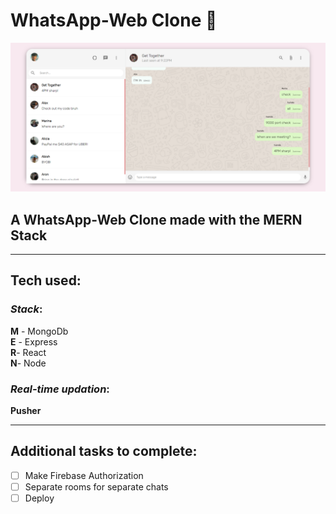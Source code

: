 # WhatsApp-Web Clone 🤙
<img src="./Capture.PNG">

## A WhatsApp-Web Clone made with the MERN Stack
---
## Tech used:

### *Stack*:

 **M** - MongoDb
<br />
 **E** - Express
  <br />
**R**- React
    <br />
**N**- Node
    <br />

### *Real-time updation*:

 **Pusher**

---
## Additional tasks to complete:
- [ ] Make Firebase Authorization 
- [ ] Separate rooms for separate chats
- [ ] Deploy

